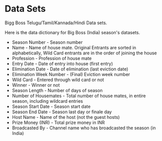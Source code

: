 # Data Sets
Bigg Boss Telugu/Tamil/Kannada/Hindi Data sets.


Here is the data dictionary for Big Boss (India) season's datasets.


- Season Number  - Season number
- Name   - Name of house mate. Original Entrants are sorted in alphabetically, Wild Card entrants are in the order of joining the house
- Profession - Profession of house mate
- Entry Date -	Date of entry into house (first entry)
- Elimination Date -	Date of elimination (last eviction date)
- Elimination Week Number	- (Final) Eviction week number
- Wild Card	- Entered through wild card or not
- Winner	- Winner or not
- Season Length	- Number of days of season
- Number of Housemates	- Total number of house mates, in entire season, including wildcard entries
- Season Start Date	- Season start date
- Season End Date	- Season last day or finale day
- Host Name	- Name of the host (not the guest hosts)
- Prize Money (INR)	- Total prize money in INR
- Broadcasted By	- Channel name who has broadcasted the season (in India)
